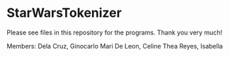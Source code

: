 # StarWarsTokenizer

Please see files in this repository for the programs. Thank you very much!

Members:
  Dela Cruz, Ginocarlo Mari
  De Leon, Celine Thea
  Reyes, Isabella
